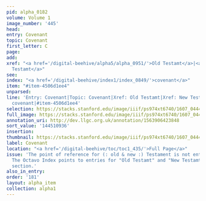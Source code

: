 ```yaml
---
pid: alpha_0182
volume: Volume 1
image_number: '445'
head:
entry: Covenant
topic: Covenant
first_letter: C
page:
add:
xref: "<a href='/digital-beehive/alpha5/alpha_0951/'>Old Testamt</a>|<a href='/digital-beehive/alpha5/alpha_0952/'>New
  Testamt</a>"
see:
index: "<a href='/digital-beehive/index1/index_0849/'>covenant</a>"
item: "#item-4506d1ee4"
unparsed:
line: 'Entry: Covenant|Topic: Covenant|Xref: Old Testamt|Xref: New Testamt|Index:
  covenant|#item-4506d1ee4'
selection: https://stacks.stanford.edu/image/iiif/ps974xt6740/1607_0444/341,936,3065,236/full/0/default.jpg
full_image: https://stacks.stanford.edu/image/iiif/ps974xt6740/1607_0444/full/full/0/default.jpg
annotation_uri: http://dev.llgc.org.uk/annotation/1563906423848
sort_value: '144510936'
insertion:
thumbnail: https://stacks.stanford.edu/image/iiif/ps974xt6740/1607_0444/341,936,600,180/250,/0/default.jpg
label: Covenant
location: "<a href='/digital-beehive/toc/toc1_435/'>Full Page</a>"
issue: 'The point of reference for (: old & new :) Testament is not entirely clear.
  The Octavo Index points to entries for "Old Testamt" and "New Testamt" in the alphabetical
  section.'
also_in_entry:
order: '181'
layout: alpha_item
collection: alpha1
---
```

